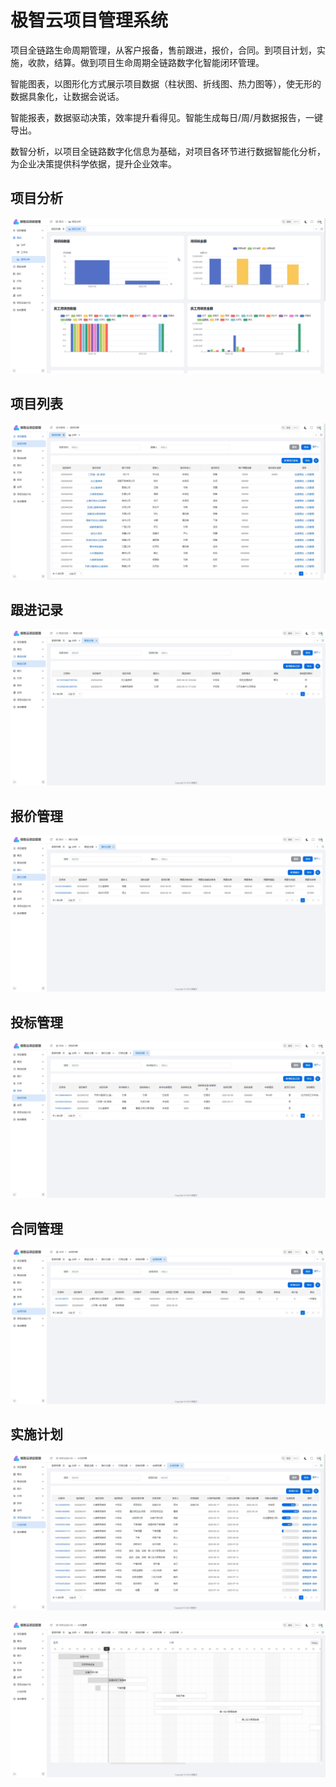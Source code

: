 # 极智云项目管理系统
项目全链路生命周期管理，从客户报备，售前跟进，报价，合同。到项目计划，实施，收款，结算。做到项目生命周期全链路数字化智能闭环管理。

智能图表，以图形化方式展示项目数据（柱状图、折线图、热力图等），使无形的数据具象化，让数据会说话。

智能报表，数据驱动决策，效率提升看得见。智能生成每日/周/月数据报告，一键导出。

数智分析，以项目全链路数字化信息为基础，对项目各环节进行数据智能化分析，为企业决策提供科学依据，提升企业效率。

## 项目分析
![](image/项目分析.png)

## 项目列表
![](image/项目列表.png)

## 跟进记录
![](image/跟进列表.png)

## 报价管理
![](image/报价列表.png)

## 投标管理
![](image/投标列表.png)

## 合同管理
![](image/合同列表.png)

## 实施计划
![](image/实施计划列表.png)

![](image/实施计划图表.png)